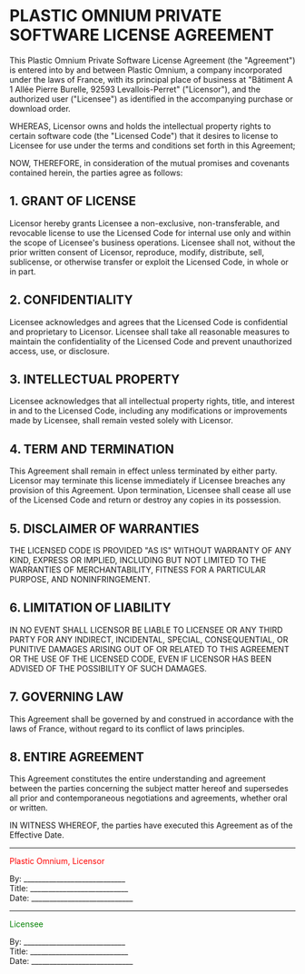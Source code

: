 # PLASTIC OMNIUM PRIVATE SOFTWARE LICENSE AGREEMENT

This Plastic Omnium Private Software License Agreement (the "Agreement") is entered into by and between Plastic Omnium, a company incorporated under the laws of France, with its principal place of business at "Bâtiment A 1 Allée Pierre Burelle, 92593 Levallois-Perret" ("Licensor"), and the authorized user ("Licensee") as identified in the accompanying purchase or download order.

WHEREAS, Licensor owns and holds the intellectual property rights to certain software code (the "Licensed Code") that it desires to license to Licensee for use under the terms and conditions set forth in this Agreement;

NOW, THEREFORE, in consideration of the mutual promises and covenants contained herein, the parties agree as follows:

## 1. GRANT OF LICENSE
Licensor hereby grants Licensee a non-exclusive, non-transferable, and revocable license to use the Licensed Code for internal use only and within the scope of Licensee's business operations. Licensee shall not, without the prior written consent of Licensor, reproduce, modify, distribute, sell, sublicense, or otherwise transfer or exploit the Licensed Code, in whole or in part.

## 2. CONFIDENTIALITY
Licensee acknowledges and agrees that the Licensed Code is confidential and proprietary to Licensor. Licensee shall take all reasonable measures to maintain the confidentiality of the Licensed Code and prevent unauthorized access, use, or disclosure.

## 3. INTELLECTUAL PROPERTY
Licensee acknowledges that all intellectual property rights, title, and interest in and to the Licensed Code, including any modifications or improvements made by Licensee, shall remain vested solely with Licensor.

## 4. TERM AND TERMINATION
This Agreement shall remain in effect unless terminated by either party. Licensor may terminate this license immediately if Licensee breaches any provision of this Agreement. Upon termination, Licensee shall cease all use of the Licensed Code and return or destroy any copies in its possession.

## 5. DISCLAIMER OF WARRANTIES
THE LICENSED CODE IS PROVIDED "AS IS" WITHOUT WARRANTY OF ANY KIND, EXPRESS OR IMPLIED, INCLUDING BUT NOT LIMITED TO THE WARRANTIES OF MERCHANTABILITY, FITNESS FOR A PARTICULAR PURPOSE, AND NONINFRINGEMENT.

## 6. LIMITATION OF LIABILITY
IN NO EVENT SHALL LICENSOR BE LIABLE TO LICENSEE OR ANY THIRD PARTY FOR ANY INDIRECT, INCIDENTAL, SPECIAL, CONSEQUENTIAL, OR PUNITIVE DAMAGES ARISING OUT OF OR RELATED TO THIS AGREEMENT OR THE USE OF THE LICENSED CODE, EVEN IF LICENSOR HAS BEEN ADVISED OF THE POSSIBILITY OF SUCH DAMAGES.

## 7. GOVERNING LAW
This Agreement shall be governed by and construed in accordance with the laws of France, without regard to its conflict of laws principles.

## 8. ENTIRE AGREEMENT
This Agreement constitutes the entire understanding and agreement between the parties concerning the subject matter hereof and supersedes all prior and contemporaneous negotiations and agreements, whether oral or written.

IN WITNESS WHEREOF, the parties have executed this Agreement as of the Effective Date.

_____________________________               
<span style="color: red"> Plastic Omnium, Licensor </span>  

By: ____________________________            
Title: ___________________________            
Date: ____________________________  

_____________________________  
<span style="color: green"> Licensee </span> 

By: ____________________________            
Title: ___________________________            
Date: ____________________________  
